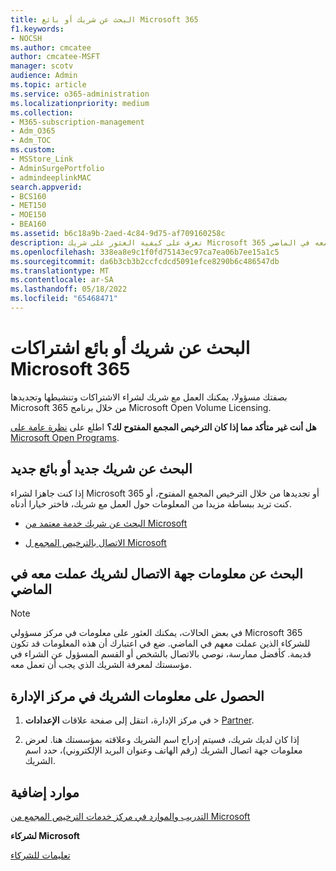 ```yaml
---
title: البحث عن شريك أو بائع Microsoft 365
f1.keywords:
- NOCSH
ms.author: cmcatee
author: cmcatee-MSFT
manager: scotv
audience: Admin
ms.topic: article
ms.service: o365-administration
ms.localizationpriority: medium
ms.collection:
- M365-subscription-management
- Adm_O365
- Adm_TOC
ms.custom:
- MSStore_Link
- AdminSurgePortfolio
- admindeeplinkMAC
search.appverid:
- BCS160
- MET150
- MOE150
- BEA160
ms.assetid: b6c18a9b-2aed-4c84-9d75-af709160258c
description: تعرف على كيفية العثور على شريك Microsoft 365 جديد، أو الحصول على معلومات الاتصال لشريك عملت معه في الماضي.
ms.openlocfilehash: 338ea8e9c1f0fd75143ec97ca7ea06b7ee15a1c5
ms.sourcegitcommit: da6b3cb3b2ccfcdcd5091efce8290b6c486547db
ms.translationtype: MT
ms.contentlocale: ar-SA
ms.lasthandoff: 05/18/2022
ms.locfileid: "65468471"
---
```

# <a name="find-your-microsoft-365-subscriptions-partner-or-reseller"></a>البحث عن شريك أو بائع اشتراكات Microsoft 365

بصفتك مسؤولا، يمكنك العمل مع شريك لشراء الاشتراكات وتنشيطها وتجديدها Microsoft 365 من خلال برنامج Microsoft Open Volume Licensing. 
  
 **هل أنت غير متأكد مما إذا كان الترخيص المجمع المفتوح لك؟** اطلع على [نظرة عامة على Microsoft Open Programs](https://go.microsoft.com/fwlink/p/?LinkId=613298).
  
## <a name="find-a-new-partner-or-reseller"></a>البحث عن شريك جديد أو بائع جديد

إذا كنت جاهزا لشراء Microsoft 365 أو تجديدها من خلال الترخيص المجمع المفتوح، أو كنت تريد ببساطة مزيدا من المعلومات حول العمل مع شريك، فاختر خيارا أدناه. 
  
- [البحث عن شريك خدمة معتمد من Microsoft](https://go.microsoft.com/fwlink/p/?LinkId=613304)
    
- [الاتصال بالترخيص المجمع ل Microsoft](https://go.microsoft.com/fwlink/p/?LinkId=613305)
    
## <a name="find-contact-information-for-a-partner-youve-worked-with-in-the-past"></a>البحث عن معلومات جهة الاتصال لشريك عملت معه في الماضي

> [!NOTE]
> في بعض الحالات، يمكنك العثور على معلومات في مركز مسؤولي Microsoft 365 للشركاء الذين عملت معهم في الماضي. ضع في اعتبارك أن هذه المعلومات قد تكون قديمة. كأفضل ممارسة، نوصي بالاتصال بالشخص أو القسم المسؤول عن الشراء في مؤسستك لمعرفة الشريك الذي يجب أن تعمل معه. 
  
## <a name="get-partner-info-in-the-admin-center"></a>الحصول على معلومات الشريك في مركز الإدارة

1. في مركز الإدارة، انتقل إلى صفحة علاقات **الإعدادات** >  <a href="https://go.microsoft.com/fwlink/p/?linkid=2074649" target="_blank">Partner</a>.
  
2. إذا كان لديك شريك، فسيتم إدراج اسم الشريك وعلاقته بمؤسستك هنا. لعرض معلومات جهة اتصال الشريك (رقم الهاتف وعنوان البريد الإلكتروني)، حدد اسم الشريك.
    
## <a name="more-resources"></a>موارد إضافية

[التدريب والموارد في مركز خدمات الترخيص المجمع من Microsoft](https://go.microsoft.com/fwlink/?LinkId=613306)
  
 **لشركاء Microsoft**
  
[تعليمات للشركاء](https://support.microsoft.com/office/ae811622-b838-4f62-b7e9-659627374963)
  

